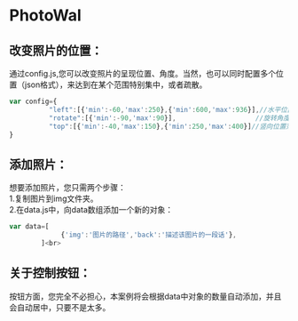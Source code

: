 # PhotoWal
改变照片的位置：
------
通过config.js,您可以改变照片的呈现位置、角度。当然，也可以同时配置多个位置（json格式），来达到在某个范围特别集中，或者疏散。<br>
  ```javascript
  var config={
			"left":[{'min':-60,'max':250},{'min':600,'max':936}],//水平位置范围<br>
			"rotate":[{'min':-90,'max':90}],                    //旋转角度范围<br>
			"top":[{'min':-40,'max':150},{'min':250,'max':400}]//竖向位置范围<br>
}
```
添加照片：
------
  想要添加照片，您只需两个步骤：<br>
  1.复制图片到img文件夹。<br>
  2.在data.js中，向data数组添加一个新的对象：<br>
  ```javascript
  var data=[
	           {'img':'图片的路径','back':'描述该图片的一段话'},
          ]<br>
   ```       
关于控制按钮：
------
  按钮方面，您完全不必担心，本案例将会根据data中对象的数量自动添加，并且会自动居中，只要不是太多。
